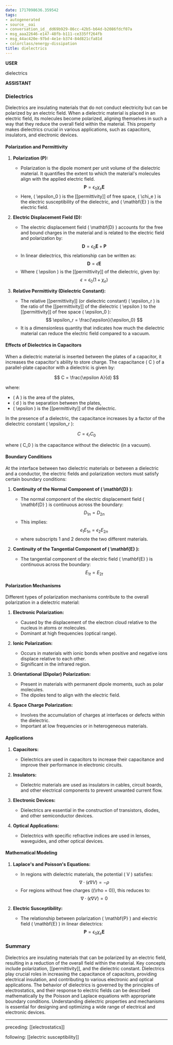 ```yaml
---
date: 1717098636.359542
tags:
- autogenerated
- source__oai
- conversation_id__dd69b929-86cc-42b5-b64d-b2086fdcf07a
- msg_aaa22646-e147-48fb-b111-ce335ff264fb
- msg_44ac420e-97bd-4e1e-b374-84d821cfa81d
- colorclass/energy-dissipation
title: dielectrics
---
```


**USER**

dielectrics


**ASSISTANT**

### Dielectrics

Dielectrics are insulating materials that do not conduct electricity but can be polarized by an electric field. When a dielectric material is placed in an electric field, its molecules become polarized, aligning themselves in such a way that they reduce the overall field within the material. This property makes dielectrics crucial in various applications, such as capacitors, insulators, and electronic devices.

#### Polarization and Permittivity

1. **Polarization (P):**
   - Polarization is the dipole moment per unit volume of the dielectric material. It quantifies the extent to which the material's molecules align with the applied electric field.
     $$
     \mathbf{P} = \epsilon_0 \chi_e \mathbf{E}
     $$
   - Here, \( \epsilon_0 \) is the [[permittivity]] of free space, \( \chi_e \) is the electric susceptibility of the dielectric, and \( \mathbf{E} \) is the electric field.

2. **Electric Displacement Field (D):**
   - The electric displacement field \( \mathbf{D} \) accounts for the free and bound charges in the material and is related to the electric field and polarization by:
     $$
     \mathbf{D} = \epsilon_0 \mathbf{E} + \mathbf{P}
     $$
   - In linear dielectrics, this relationship can be written as:
     $$
     \mathbf{D} = \epsilon \mathbf{E}
     $$
   - Where \( \epsilon \) is the [[permittivity]] of the dielectric, given by:
     $$
     \epsilon = \epsilon_0 (1 + \chi_e)
     $$

3. **Relative Permittivity (Dielectric Constant):**
   - The relative [[permittivity]] (or dielectric constant) \( \epsilon_r \) is the ratio of the [[permittivity]] of the dielectric \( \epsilon \) to the [[permittivity]] of free space \( \epsilon_0 \):
     $$
     \epsilon_r = \frac{\epsilon}{\epsilon_0}
     $$
   - It is a dimensionless quantity that indicates how much the dielectric material can reduce the electric field compared to a vacuum.

#### Effects of Dielectrics in Capacitors

When a dielectric material is inserted between the plates of a capacitor, it increases the capacitor's ability to store charge. The capacitance \( C \) of a parallel-plate capacitor with a dielectric is given by:

$$
C = \frac{\epsilon A}{d}
$$

where:
- \( A \) is the area of the plates,
- \( d \) is the separation between the plates,
- \( \epsilon \) is the [[permittivity]] of the dielectric.

In the presence of a dielectric, the capacitance increases by a factor of the dielectric constant \( \epsilon_r \):

$$
C = \epsilon_r C_0
$$

where \( C_0 \) is the capacitance without the dielectric (in a vacuum).

#### Boundary Conditions

At the interface between two dielectric materials or between a dielectric and a conductor, the electric fields and polarization vectors must satisfy certain boundary conditions:

1. **Continuity of the Normal Component of \( \mathbf{D} \):**
   - The normal component of the electric displacement field \( \mathbf{D} \) is continuous across the boundary:
     $$
     D_{1n} = D_{2n}
     $$
   - This implies:
     $$
     \epsilon_1 E_{1n} = \epsilon_2 E_{2n}
     $$
   - where subscripts 1 and 2 denote the two different materials.

2. **Continuity of the Tangential Component of \( \mathbf{E} \):**
   - The tangential component of the electric field \( \mathbf{E} \) is continuous across the boundary:
     $$
     E_{1t} = E_{2t}
     $$

#### Polarization Mechanisms

Different types of polarization mechanisms contribute to the overall polarization in a dielectric material:

1. **Electronic Polarization:**
   - Caused by the displacement of the electron cloud relative to the nucleus in atoms or molecules.
   - Dominant at high frequencies (optical range).

2. **Ionic Polarization:**
   - Occurs in materials with ionic bonds when positive and negative ions displace relative to each other.
   - Significant in the infrared region.

3. **Orientational (Dipolar) Polarization:**
   - Present in materials with permanent dipole moments, such as polar molecules.
   - The dipoles tend to align with the electric field.

4. **Space Charge Polarization:**
   - Involves the accumulation of charges at interfaces or defects within the dielectric.
   - Important at low frequencies or in heterogeneous materials.

#### Applications

1. **Capacitors:**
   - Dielectrics are used in capacitors to increase their capacitance and improve their performance in electronic circuits.

2. **Insulators:**
   - Dielectric materials are used as insulators in cables, circuit boards, and other electrical components to prevent unwanted current flow.

3. **Electronic Devices:**
   - Dielectrics are essential in the construction of transistors, diodes, and other semiconductor devices.

4. **Optical Applications:**
   - Dielectrics with specific refractive indices are used in lenses, waveguides, and other optical devices.

#### Mathematical Modeling

1. **Laplace's and Poisson's Equations:**
   - In regions with dielectric materials, the potential \( V \) satisfies:
     $$
     \nabla \cdot (\epsilon \nabla V) = -\rho
     $$
   - For regions without free charges (\(\rho = 0\)), this reduces to:
     $$
     \nabla \cdot (\epsilon \nabla V) = 0
     $$

2. **Electric Susceptibility:**
   - The relationship between polarization \( \mathbf{P} \) and electric field \( \mathbf{E} \) in linear dielectrics:
     $$
     \mathbf{P} = \epsilon_0 \chi_e \mathbf{E}
     $$

### Summary

Dielectrics are insulating materials that can be polarized by an electric field, resulting in a reduction of the overall field within the material. Key concepts include polarization, [[permittivity]], and the dielectric constant. Dielectrics play crucial roles in increasing the capacitance of capacitors, providing electrical insulation, and contributing to various electronic and optical applications. The behavior of dielectrics is governed by the principles of electrostatics, and their response to electric fields can be described mathematically by the Poisson and Laplace equations with appropriate boundary conditions. Understanding dielectric properties and mechanisms is essential for designing and optimizing a wide range of electrical and electronic devices.


---

preceding: [[electrostatics]]  


following: [[electric susceptibility]]
